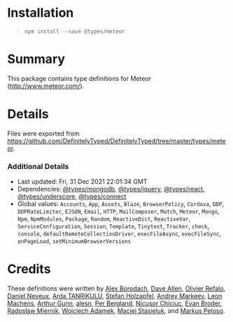 # Installation
> `npm install --save @types/meteor`

# Summary
This package contains type definitions for Meteor (http://www.meteor.com/).

# Details
Files were exported from https://github.com/DefinitelyTyped/DefinitelyTyped/tree/master/types/meteor.

### Additional Details
 * Last updated: Fri, 31 Dec 2021 22:01:34 GMT
 * Dependencies: [@types/mongodb](https://npmjs.com/package/@types/mongodb), [@types/jquery](https://npmjs.com/package/@types/jquery), [@types/react](https://npmjs.com/package/@types/react), [@types/underscore](https://npmjs.com/package/@types/underscore), [@types/connect](https://npmjs.com/package/@types/connect)
 * Global values: `Accounts`, `App`, `Assets`, `Blaze`, `BrowserPolicy`, `Cordova`, `DDP`, `DDPRateLimiter`, `EJSON`, `Email`, `HTTP`, `MailComposer`, `Match`, `Meteor`, `Mongo`, `Npm`, `NpmModules`, `Package`, `Random`, `ReactiveDict`, `ReactiveVar`, `ServiceConfiguration`, `Session`, `Template`, `Tinytest`, `Tracker`, `check`, `console`, `defaultRemoteCollectionDriver`, `execFileAsync`, `execFileSync`, `onPageLoad`, `setMinimumBrowserVersions`

# Credits
These definitions were written by [Alex Borodach](https://github.com/barbatus), [Dave Allen](https://github.com/fullflavedave), [Olivier Refalo](https://github.com/orefalo), [Daniel Neveux](https://github.com/dagatsoin), [Arda TANRIKULU](https://github.com/ardatan), [Stefan Holzapfel](https://github.com/stefanholzapfel), [Andrey Markeev](https://github.com/andrei-markeev), [Leon Machens](https://github.com/lmachens), [Arthur Gunn](https://github.com/gunn), [alesn](https://github.com/alesn), [Per Bergland](https://github.com/perbergland), [Nicusor Chiciuc](https://github.com/nicu-chiciuc), [Evan Broder](https://github.com/ebroder), [Radosław Miernik](https://github.com/radekmie), [Wojciech Adamek](https://github.com/wadamek65), [Maciej Stasieluk](https://github.com/MacRusher), and [Markus Peloso](https://github.com/ToastHawaii).
